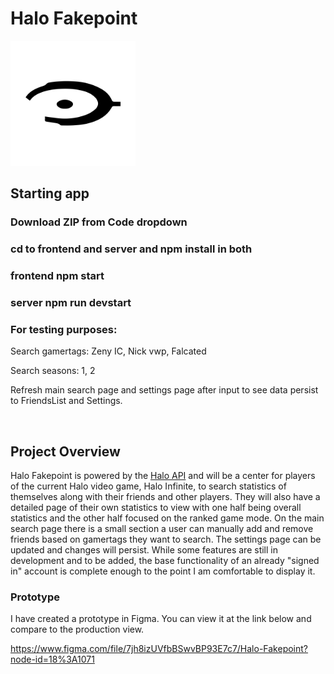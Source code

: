 # Halo Fakepoint

<img src="https://github.com/Necolanch/Halo-Fakepoint/blob/main/frontend/public/halo.svg" alt="Halo logo" width="200" height="200" />

<br>

## Starting app
### Download ZIP from Code dropdown
### cd to frontend and server and npm install in both
### frontend npm start
### server npm run devstart

### For testing purposes:
Search gamertags: Zeny IC, Nick vwp, Falcated

Search seasons: 1, 2

Refresh main search page and settings page after input to see data persist to FriendsList and Settings.

<br>

## Project Overview

Halo Fakepoint is powered by the [Halo API](https://autocode.com/halo/) and will be a center for players of the current Halo video game, Halo Infinite, to search statistics of themselves along with their friends and other players. They will also have a detailed page of their own statistics to view with one half being overall statistics and the other half focused on the ranked game mode. On the main search page there is a small section a user can manually add and remove friends based on gamertags they want to search. The settings page can be updated and changes will persist. While some features are still in development and to be added, the base functionality of an already "signed in" account is complete enough to the point I am comfortable to display it. 

### Prototype

I have created a prototype in Figma. You can view it at the link below and compare to the production view.

https://www.figma.com/file/7jh8izUVfbBSwvBP93E7c7/Halo-Fakepoint?node-id=18%3A1071

